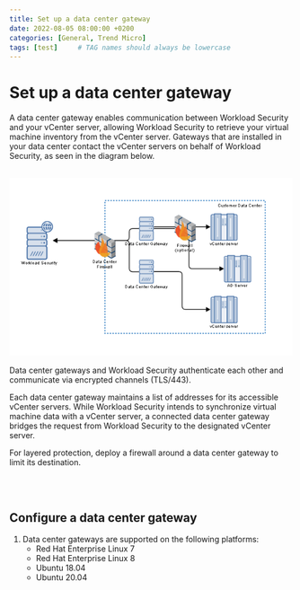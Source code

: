 ```yaml
---
title: Set up a data center gateway
date: 2022-08-05 08:00:00 +0200
categories: [General, Trend Micro]
tags: [test]     # TAG names should always be lowercase
---
```


# Set up a data center gateway

A data center gateway enables communication between Workload Security and your vCenter server, allowing Workload Security to retrieve your virtual machine inventory from the vCenter server. Gateways that are installed in your data center contact the vCenter servers on behalf of Workload Security, as seen in the diagram below.
<br/><br/>

![My image Name](/assets/gateway.png)

Data center gateways and Workload Security authenticate each other and communicate via encrypted channels (TLS/443).

Each data center gateway maintains a list of addresses for its accessible vCenter servers. While Workload Security intends to synchronize virtual machine data with a vCenter server, a connected data center gateway bridges the request from Workload Security to the designated vCenter server.

For layered protection, deploy a firewall around a data center gateway to limit its destination.

<br/><br/>
## Configure a data center gateway

1. Data center gateways are supported on the following platforms:
     * Red Hat Enterprise Linux 7
     * Red Hat Enterprise Linux 8
     * Ubuntu 18.04
     * Ubuntu 20.04




